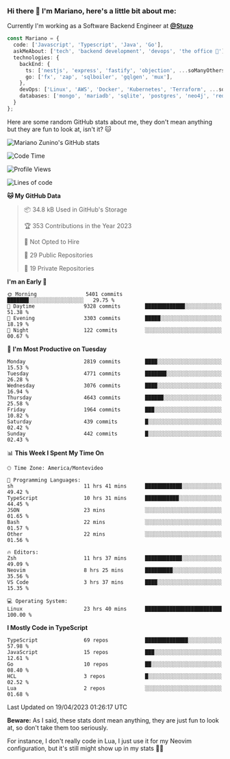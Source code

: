 ### Hi there 👋 I'm Mariano, here's a little bit about me:

Currently I'm working as a Software Backend Engineer at [**@Stuzo**](https://www.stuzo.com/)

```ts
const Mariano = {
  code: ['Javascript', 'Typescript', 'Java', 'Go'],
  askMeAbout: ['tech', 'backend development', 'devops', 'the office 💼'],
  technologies: {
    backEnd: {
      ts: ['nestjs', 'express', 'fastify', 'objection', ...soManyOthersFrameworks],
      go: ['fx', 'zap', 'sqlboiler', 'gqlgen', 'mux'],
    },
    devOps: ['Linux', 'AWS', 'Docker', 'Kubernetes', 'Terraform', ...soManyOthersTools],
    databases: ['mongo', 'mariadb', 'sqlite', 'postgres', 'neo4j', 'redis'],
  }
};
```

Here are some random GitHub stats about me, they don't mean anything but they are fun to look at, isn't it? 🐱

![Mariano Zunino's GitHub stats](https://github-readme-stats.vercel.app/api?username=marianozunino&count_private=true&show_icons=true&theme=radical)

<!--START_SECTION:waka-->
![Code Time](http://img.shields.io/badge/Code%20Time-696%20hrs%204%20mins-blue)

![Profile Views](http://img.shields.io/badge/Profile%20Views-0-blue)

![Lines of code](https://img.shields.io/badge/From%20Hello%20World%20I%27ve%20Written-7.3%20million%20lines%20of%20code-blue)

**🐱 My GitHub Data** 

> 📦 34.8 kB Used in GitHub's Storage 
 > 
> 🏆 353 Contributions in the Year 2023
 > 
> 🚫 Not Opted to Hire
 > 
> 📜 29 Public Repositories 
 > 
> 🔑 19 Private Repositories 
 > 
**I'm an Early 🐤** 

```text
🌞 Morning                5401 commits        ███████░░░░░░░░░░░░░░░░░░   29.75 % 
🌆 Daytime                9328 commits        █████████████░░░░░░░░░░░░   51.38 % 
🌃 Evening                3303 commits        █████░░░░░░░░░░░░░░░░░░░░   18.19 % 
🌙 Night                  122 commits         ░░░░░░░░░░░░░░░░░░░░░░░░░   00.67 % 
```
📅 **I'm Most Productive on Tuesday** 

```text
Monday                   2819 commits        ████░░░░░░░░░░░░░░░░░░░░░   15.53 % 
Tuesday                  4771 commits        ███████░░░░░░░░░░░░░░░░░░   26.28 % 
Wednesday                3076 commits        ████░░░░░░░░░░░░░░░░░░░░░   16.94 % 
Thursday                 4643 commits        ██████░░░░░░░░░░░░░░░░░░░   25.58 % 
Friday                   1964 commits        ███░░░░░░░░░░░░░░░░░░░░░░   10.82 % 
Saturday                 439 commits         █░░░░░░░░░░░░░░░░░░░░░░░░   02.42 % 
Sunday                   442 commits         █░░░░░░░░░░░░░░░░░░░░░░░░   02.43 % 
```


📊 **This Week I Spent My Time On** 

```text
🕑︎ Time Zone: America/Montevideo

💬 Programming Languages: 
sh                       11 hrs 41 mins      ████████████░░░░░░░░░░░░░   49.42 % 
TypeScript               10 hrs 31 mins      ███████████░░░░░░░░░░░░░░   44.45 % 
JSON                     23 mins             ░░░░░░░░░░░░░░░░░░░░░░░░░   01.65 % 
Bash                     22 mins             ░░░░░░░░░░░░░░░░░░░░░░░░░   01.57 % 
Other                    22 mins             ░░░░░░░░░░░░░░░░░░░░░░░░░   01.56 % 

🔥 Editors: 
Zsh                      11 hrs 37 mins      ████████████░░░░░░░░░░░░░   49.09 % 
Neovim                   8 hrs 25 mins       █████████░░░░░░░░░░░░░░░░   35.56 % 
VS Code                  3 hrs 37 mins       ████░░░░░░░░░░░░░░░░░░░░░   15.35 % 

💻 Operating System: 
Linux                    23 hrs 40 mins      █████████████████████████   100.00 % 
```

**I Mostly Code in TypeScript** 

```text
TypeScript               69 repos            ██████████████░░░░░░░░░░░   57.98 % 
JavaScript               15 repos            ███░░░░░░░░░░░░░░░░░░░░░░   12.61 % 
Go                       10 repos            ██░░░░░░░░░░░░░░░░░░░░░░░   08.40 % 
HCL                      3 repos             █░░░░░░░░░░░░░░░░░░░░░░░░   02.52 % 
Lua                      2 repos             ░░░░░░░░░░░░░░░░░░░░░░░░░   01.68 % 
```




 Last Updated on 19/04/2023 01:26:17 UTC
<!--END_SECTION:waka-->

**Beware:** As I said, these stats dont mean anything, they are just fun to look at, so don't take them too seriously.

For instance, I don't really code in Lua, I just use it for my Neovim configuration, but it's still might show up in my stats 🤷‍♂️
